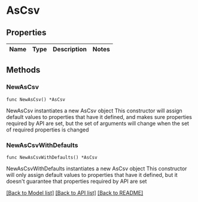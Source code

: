 # AsCsv

## Properties

Name | Type | Description | Notes
------------ | ------------- | ------------- | -------------

## Methods

### NewAsCsv

`func NewAsCsv() *AsCsv`

NewAsCsv instantiates a new AsCsv object
This constructor will assign default values to properties that have it defined,
and makes sure properties required by API are set, but the set of arguments
will change when the set of required properties is changed

### NewAsCsvWithDefaults

`func NewAsCsvWithDefaults() *AsCsv`

NewAsCsvWithDefaults instantiates a new AsCsv object
This constructor will only assign default values to properties that have it defined,
but it doesn't guarantee that properties required by API are set


[[Back to Model list]](../README.md#documentation-for-models) [[Back to API list]](../README.md#documentation-for-api-endpoints) [[Back to README]](../README.md)


